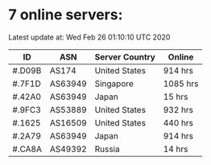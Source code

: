 # 7 online servers:

Latest update at: Wed Feb 26 01:10:10 UTC 2020

| ID | ASN | Server Country | Online |
| -- | --- | -------------- | ------ |
| #.D09B | AS174 | United States | 914 hrs |
| #.7F1D | AS63949 | Singapore | 1085 hrs |
| #.42A0 | AS63949 | Japan | 15 hrs |
| #.9FC3 | AS53889 | United States | 932 hrs |
| #.1625 | AS16509 | United States | 440 hrs |
| #.2A79 | AS63949 | Japan | 914 hrs |
| #.CA8A | AS49392 | Russia | 14 hrs |

